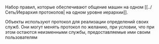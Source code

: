 Набор правил, которые обеспечивают общение машин на одном [[../Сеть/Иерархия протоколов| на одном уровне иерархии]].

Объекты используют протокол для реализации определений своих служб. Они могут менять протокол по желанию, при условии, что при этом остаются неизменными службы, предоставляемые ими своим пользователям